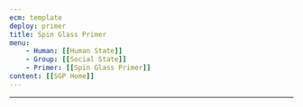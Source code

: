 ```yaml
---
ecm: template
deploy: primer
title: Spin Glass Primer
menu:
	- Human: [[Human State]]
	- Group: [[Social State]]
	- Primer: [[Spin Glass Primer]]
content: [[SGP Home]]
---
```


---
